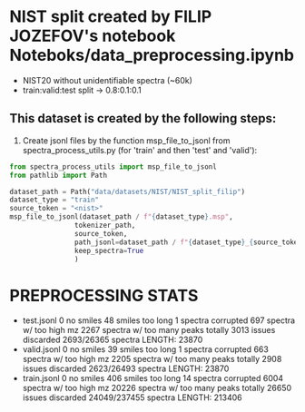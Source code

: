 # NIST split created by FILIP JOZEFOV's notebook Noteboks/data_preprocessing.ipynb
- NIST20 without unidentifiable spectra (~60k)
- train:valid:test split -> 0.8:0.1:0.1

## This dataset is created by the following steps:
1. Create jsonl files by the function msp_file_to_jsonl from spectra_process_utils.py (for 'train' and then 'test' and 'valid'):

```python
from spectra_process_utils import msp_file_to_jsonl
from pathlib import Path

dataset_path = Path("data/datasets/NIST/NIST_split_filip")
dataset_type = "train"
source_token = "<nist>"
msp_file_to_jsonl(dataset_path / f"{dataset_type}.msp",
                tokenizer_path,
                source_token,
                path_jsonl=dataset_path / f"{dataset_type}_{source_token}.jsonl",
                keep_spectra=True
                )
```

# PREPROCESSING STATS
 - test.jsonl
    0 no smiles
    48 smiles too long
    1 spectra corrupted
    697 spectra w/ too high mz
    2267 spectra w/ too many peaks
    totally 3013 issues
    discarded 2693/26365 spectra
    LENGTH: 23870
 - valid.jsonl
    0 no smiles
    39 smiles too long
    1 spectra corrupted
    663 spectra w/ too high mz
    2205 spectra w/ too many peaks
    totally 2908 issues
    discarded 2623/26493 spectra
    LENGTH: 23870
 - train.jsonl
    0 no smiles
    406 smiles too long
    14 spectra corrupted
    6004 spectra w/ too high mz
    20226 spectra w/ too many peaks
    totally 26650 issues
    discarded 24049/237455 spectra
    LENGTH: 213406
